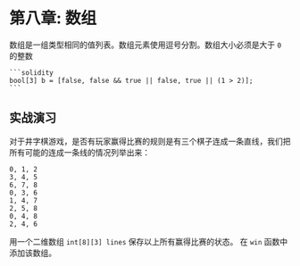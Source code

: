 # 第八章: 数组



数组是一组类型相同的值列表。数组元素使用逗号分割。数组大小必须是大于 `0` 的整数

    ```solidity
    bool[3] b = [false, false && true || false, true || (1 > 2)];
    ```



## 实战演习

对于井字棋游戏，是否有玩家赢得比赛的规则是有三个棋子连成一条直线，我们把所有可能的连成一条线的情况列举出来：

```
0, 1, 2
3, 4, 5
6, 7, 8
0, 3, 6
1, 4, 7
2, 5, 8
0, 4, 8
2, 4, 6
```


用一个二维数组 `int[8][3] lines` 保存以上所有赢得比赛的状态。 在 `win` 函数中添加该数组。